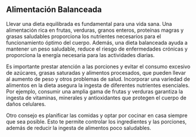 ## Alimentación Balanceada

Llevar una dieta equilibrada es fundamental para una vida sana. Una alimentación rica en frutas, verduras, granos enteros, proteínas magras y grasas saludables proporciona los nutrientes necesarios para el funcionamiento óptimo del cuerpo. Además, una dieta balanceada ayuda a mantener un peso saludable, reduce el riesgo de enfermedades crónicas y proporciona la energía necesaria para las actividades diarias.

Es importante prestar atención a las porciones y evitar el consumo excesivo de azúcares, grasas saturadas y alimentos procesados, que pueden llevar al aumento de peso y otros problemas de salud. Incorporar una variedad de alimentos en la dieta asegura la ingesta de diferentes nutrientes esenciales. Por ejemplo, consumir una amplia gama de frutas y verduras garantiza la ingesta de vitaminas, minerales y antioxidantes que protegen el cuerpo de daños celulares.

Otro consejo es planificar las comidas y optar por cocinar en casa siempre que sea posible. Esto te permite controlar los ingredientes y las porciones, además de reducir la ingesta de alimentos poco saludables. 
